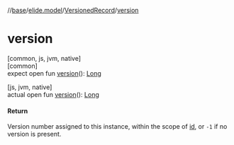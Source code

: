 //[base](../../../index.md)/[elide.model](../index.md)/[VersionedRecord](index.md)/[version](version.md)

# version

[common, js, jvm, native]\
[common]\
expect open fun [version](version.md)(): [Long](https://kotlinlang.org/api/latest/jvm/stdlib/kotlin/-long/index.html)

[js, jvm, native]\
actual open fun [version](version.md)(): [Long](https://kotlinlang.org/api/latest/jvm/stdlib/kotlin/-long/index.html)

#### Return

Version number assigned to this instance, within the scope of [id](../../../../base/elide.model/-versioned-record/id.md), or `-1` if no version is present.
